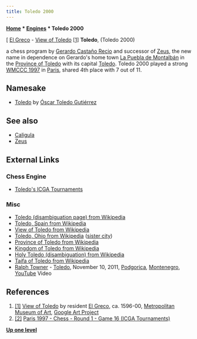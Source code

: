 ```yaml
---
title: Toledo 2000
---
```

**[Home](Home "Home") \* [Engines](Engines "Engines") \* Toledo 2000**



[ [El Greco](index.php?title=Category:El_Greco&action=edit&redlink=1 "Category:El Greco (page does not exist)") - [View of Toledo](https://en.wikipedia.org/wiki/View_of_Toledo) <a id="cite-note-1" href="#cite-ref-1">[1]</a>
**Toledo**, (Toledo 2000)  

a chess program by [Gerardo Castaño Recio](Gerardo_Casta%C3%B1o_Recio "Gerardo Castaño Recio") and successor of [Zeus](Zeus "Zeus"), the new name in dependence on Gerardo's home town [La Puebla de Montalbán](https://en.wikipedia.org/wiki/La_Puebla_de_Montalb%C3%A1n) in the [Province of Toledo](https://en.wikipedia.org/wiki/Province_of_Toledo) with its capital [Toledo](https://en.wikipedia.org/wiki/Toledo,_Spain). 
Toledo 2000 played a strong [WMCCC 1997](WMCCC_1997 "WMCCC 1997") in [Paris](https://en.wikipedia.org/wiki/Paris), shared 4th place with 7 out of 11. 



## Namesake


* [Toledo](Toledo "Toledo") by [Óscar Toledo Gutiérrez](%C3%93scar_Toledo_Guti%C3%A9rrez "Óscar Toledo Gutiérrez")


## See also


* [Caligula](Caligula "Caligula")
* [Zeus](Zeus "Zeus")


## External Links


### Chess Engine


* [Toledo's ICGA Tournaments](https://www.game-ai-forum.org/icga-tournaments/program.php?id=29)


### Misc


* [Toledo (disambiguation page) from Wikipedia](https://en.wikipedia.org/wiki/Toledo)
* [Toledo, Spain from Wikipedia](https://en.wikipedia.org/wiki/Toledo,_Spain)
* [View of Toledo from Wikipedia](https://en.wikipedia.org/wiki/View_of_Toledo)
* [Toledo, Ohio from Wikipedia](https://en.wikipedia.org/wiki/Toledo,_Ohio) ([sister city](https://en.wikipedia.org/wiki/Twin_towns_and_sister_cities))
* [Province of Toledo from Wikipedia](https://en.wikipedia.org/wiki/Province_of_Toledo)
* [Kingdom of Toledo from Wikipedia](https://en.wikipedia.org/wiki/Kingdom_of_Toledo)
* [Holy Toledo (disambiguation) from Wikipedia](https://en.wikipedia.org/wiki/Holy_Toledo_%28disambiguation%29)
* [Taifa of Toledo from Wikipedia](https://en.wikipedia.org/wiki/Taifa_of_Toledo)
* [Ralph Towner](Category:Ralph_Towner "Category:Ralph Towner") - [Toledo](https://en.wikipedia.org/wiki/A_Closer_View), November 10, 2011, [Podgorica](https://en.wikipedia.org/wiki/Podgorica), [Montenegro](https://en.wikipedia.org/wiki/Montenegro), [YouTube](https://en.wikipedia.org/wiki/YouTube) Video


 
## References


1. <a id="cite-ref-1" href="#cite-note-1">[1]</a> [View of Toledo](https://en.wikipedia.org/wiki/View_of_Toledo) by resident [El Greco](index.php?title=Category:El_Greco&action=edit&redlink=1 "Category:El Greco (page does not exist)"), ca. 1596-00, [Metropolitan Museum of Art](https://en.wikipedia.org/wiki/Metropolitan_Museum_of_Art), [Google Art Project](https://en.wikipedia.org/wiki/Google_Arts_%26_Culture)
2. <a id="cite-ref-2" href="#cite-note-2">[2]</a> [Paris 1997 - Chess - Round 1 - Game 16 (ICGA Tournaments)](https://www.game-ai-forum.org/icga-tournaments/round.php?tournament=5&round=1&id=16)

**[Up one level](Engines "Engines")**







 
